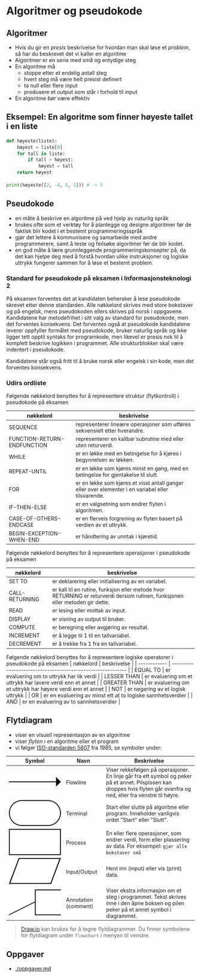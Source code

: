# Algoritmer og pseudokode

## Algoritmer

- Hvis du gir en *presis* beskrivelse for hvordan man skal løse et *problem*, så har du
beskrevet det vi kaller en algoritme 
- Algoritmer er en serie med små og entydige steg
- En algoritme må
  - stoppe etter et endelig antall steg
  - hvert steg må være helt presist definert
  - ta null eller flere input
  - produsere et output som står i forhold til input
- En algoritme *bør* være effektiv

## Eksempel: En algoritme som finner høyeste tallet i en liste

```python
def høyeste(liste):
    høyest = liste[0]
    for tall in liste:
        if tall > høyest:
            høyest = tall
    return høyest

print(høyeste([2, -4, 5, 1])) # -> 5
```

## Pseudokode

- en måte å beskrive en algoritme på ved hjelp av naturlig språk
- brukes ofte som et verktøy for å planlegge og designe algoritmer før de faktisk blir kodet i et bestemt programmeringsspråk
- gjør det lettere å kommunisere og samarbeide med andre programmerere, samt å teste og feilsøke algoritmer før de blir kodet.
- en god måte å lære grunnleggende programmeringskonsepter på, da det kan hjelpe deg med å forstå hvordan ulike instruksjoner og logiske uttrykk fungerer sammen for å løse et bestemt problem.

### Standard for pseudokode på eksamen i Informasjonsteknologi 2

På eksamen forventes det at kandidaten behersker å lese pseudokode skrevet etter denne standarden. Alle nøkkelord skrives med store bokstaver og på engelsk, mens pseudokoden ellers skrives på norsk i oppgavene. Kandidatene har metodefrihet i sitt valg av standard for pseudokode, men det forventes konsekvens. Det forventes også at pseudokode kandidatene leverer oppfyller formålet med pseudokode, bruker naturlig språk og ikke ligger tett opptil syntaks for programkode, men likevel er presis nok til å komplett beskrive logikken i programmet. Alle strukturblokker skal være indentert i pseudokode.

Kandidatene står også fritt til å bruke norsk eller engelsk i sin kode, men det forventes konsekvens.

### Udirs ordliste

Følgende nøkkelord benyttes for å representere struktur (flytkontroll) i pseudokode på eksamen

| nøkkelord                   | beskrivelse                                                                                         |
| --------------------------- | --------------------------------------------------------------------------------------------------- |
| SEQUENCE                    | representerer lineære operasjoner som utføres sekvensielt etter hverandre.                          |
| FUNCTION-RETURN-ENDFUNCTION | representerer en kallbar subrutine med eller uten returverdi.                                       |
| WHILE                       | er en løkke med en betingelse for å kjøres i begynnelsen av løkken.                                 |
| REPEAT-UNTIL                | er en løkke som kjøres minst en gang, med en betingelse for gjentakelse til slutt.                  |
| FOR                         | er en løkke som kjøres et visst antall ganger eller over elementer i en variabel eller tilsvarende. |
| IF-THEN-ELSE                | er en valgsetning som endrer flyten i algoritmen.                                                   |
| CASE-OF-OTHERS-ENDCASE      | er en flerveis forgrening av flyten basert på verdien av et uttrykk.                                |
| BEGIN-EXCEPTION-WHEN-END    | er håndtering av unntak i kjøretid.                                                                 |

 
Følgende nøkkelord benyttes for å representere operasjoner i pseudokode på eksamen

| nøkkelord      | beskrivelse                                                                                                                   |
| -------------- | ----------------------------------------------------------------------------------------------------------------------------- |
| SET TO         | er deklarering eller initialisering av en variabel.                                                                           |
| CALL-RETURNING | er kall til en rutine, funksjon eller metode hvor RETURNING er returverdi dersom rutinen, funksjonen eller metoden gir dette. |
| READ           | er lesing eller mottak av input.                                                                                              |
| DISPLAY        | er visning av output til bruker.                                                                                              |
| COMPUTE        | er beregning eller avgjøring av resultat.                                                                                     |
| INCREMENT      | er å legge til 1 til en tallvariabel.                                                                                         |
| DECREMENT      | er å trekke fra 1 fra en tallvariabel.                                                                                        |

Følgende nøkkelord benyttes for å representere logiske operatorer i pseudokode på eksamen
| nøkkelord    | beskrivelse                                                 |
| ------------ | ----------------------------------------------------------- |
| EQUAL TO     | er evaluering om to uttrykk har lik verdi                   |
| LESSER THAN  | er evaluering om et uttrykk har lavere verdi enn et annet   |
| GREATER THAN | er evaluering om et uttrykk har høyere verdi enn et annet   |
| NOT          | er negering av et logisk uttrykk                            |
| OR           | er en evaluering av minst ett at to logiske sannhetsverdier |
| AND          | er en evaluering av to sannhetsverdier                      |

## Flytdiagram

- viser en visuell representasjon av en algoritme
- viser *flyten* i en algoritme eller et program
- vi følger [ISO-standarden 5807](https://cdn.standards.iteh.ai/samples/11955/1b7dd254a2a54fd7a89d616dc0570e18/ISO-5807-1985.pdf) fra 1985, se symboler under:

| Symbol                                 | Navn                 | Beskrivelse                                                                                                                                                             |
| -------------------------------------- | -------------------- | ----------------------------------------------------------------------------------------------------------------------------------------------------------------------- |
| ![](./bilder/Flowchart_Line.svg)       | Flowline             | Viser rekkefølgen på operasjoner. En linje går fra ett symbol og peker på et annet. Pilspissen kan droppes hvis flyten går ovenfra og ned, eller fra venstre til høyre. |
| ![](./bilder/Flowchart_Terminal.svg)   | Terminal             | Start eller slutte på algoritme eller program. Inneholder vanligvis ordet "Start" eller "Slutt".                                                                        |
| ![](./bilder/Flowchart_Process.svg)    | Process              | En eller flere operasjoner, som endrer verdi, form eller plassering av data. For eksempel: `gjør alle bokstaver små`                                                    |
| ![](./bilder/Flowchart_IO.svg)         | Input/Output         | Hent inn (input) eller vis (print) data.                                                                                                                                |
| ![](./bilder/Flowchart_Annotation.svg) | Annotation (comment) | Viser ekstra informasjon om et steg i programmet. Tekst skrives inne i den åpne boksen og pilen peker på et annet symbol i diagrammet.                                  |

> [Draw.io](https://www.drawio.com/) kan brukes for å tegne flytdiagrammer.
> Du finner symbolene for flytdiagram under `flowchart` i menyen til venstre.

## Oppgaver

- [./oppgaver.md](./oppgaver.md)